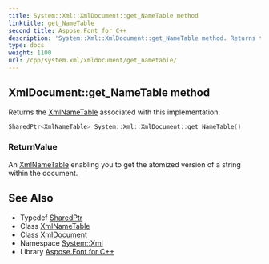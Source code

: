 ```yaml
---
title: System::Xml::XmlDocument::get_NameTable method
linktitle: get_NameTable
second_title: Aspose.Font for C++
description: 'System::Xml::XmlDocument::get_NameTable method. Returns the XmlNameTable associated with this implementation in C++.'
type: docs
weight: 1100
url: /cpp/system.xml/xmldocument/get_nametable/
---
```

## XmlDocument::get_NameTable method


Returns the [XmlNameTable](../../xmlnametable/) associated with this implementation.

```cpp
SharedPtr<XmlNameTable> System::Xml::XmlDocument::get_NameTable()
```


### ReturnValue

An [XmlNameTable](../../xmlnametable/) enabling you to get the atomized version of a string within the document.

## See Also

* Typedef [SharedPtr](../../../system/sharedptr/)
* Class [XmlNameTable](../../xmlnametable/)
* Class [XmlDocument](../)
* Namespace [System::Xml](../../)
* Library [Aspose.Font for C++](../../../)
